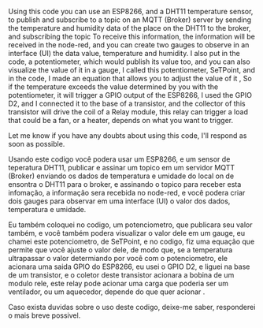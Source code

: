 Using this code you can use an ESP8266, and a DHT11 temperature sensor, to publish and subscribe to a topic on an MQTT (Broker) server 
by sending the temperature and humidity data of the place on the DHT11 to the broker, and subscribing the topic To receive this
information, the information will be received in the node-red, and you can create two gauges to observe in an interface (UI) the data
value, temperature and humidity. I also put in the code, a potentiometer, which would publish its value too, and you can also visualize
the value of it in a gauge, I called this potentiometer, SeTPoint, and in the code, I made an equation that allows you to adjust the value
of it , So if the temperature exceeds the value determined by you with the potentiometer, it will trigger a GPIO output of the ESP8266, 
I used the GPIO D2, and I connected it to the base of a transistor, and the collector of this transistor will drive the coil of a
Relay module, this relay can trigger a load that could be a fan, or a heater, depends on what you want to trigger.

Let me know if you have any doubts about using this code, I'll respond as soon as possible.


Usando este codigo você podera usar um ESP8266, e um sensor de teperatura DHT11, publicar e assinar um topico em um servidor MQTT (Broker) 
enviando os dados de temperatura e umidade do local on de ensontra o DHT11 para o broker, e assinando o topico para receber esta infomação,
a informação sera recebida no node-red, e você podera criar dois gauges para observar em uma interface (UI) o valor dos dados, temperatura
e umidade.

Eu também coloquei no codigo, um potenciometro, que publicara seu valor também, e você também podera visualizar o valor dele em um gauge,
eu chamei este potenciometro, de SeTPoint, e no codigo, fiz uma equação que permite que você ajuste o valor dele, de modo que, 
se a temperatura ultrapassar o valor determiando por você com o potenciometro, ele acionara uma saida GPIO do ESP8266, eu usei o GPIO D2,
e liguei na base de um transistor, e o coletor deste transistor acionara a bobina de um modulo rele, este relay pode acionar uma
carga que poderia ser um ventilador, ou um aquecedor, depende do que quer acionar .

Caso exista duvidas sobre o uso deste codigo, deixe-me saber, responderei o mais breve possivel. 
